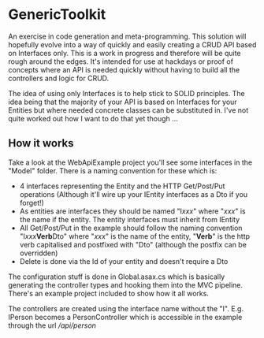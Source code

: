 # GenericToolkit

An exercise in code generation and meta-programming. This solution will hopefully evolve into a way of quickly and easily creating a CRUD API based on Interfaces only. This is a work in progress and therefore will be quite rough around the edges. It's intended for use at hackdays or proof of concepts where an API is needed quickly without having to build all the controllers and logic for CRUD.

The idea of using only Interfaces is to help stick to SOLID principles. The idea being that the majority of your API is based on Interfaces for your Entities but where needed concrete classes can be substituted in. I've not quite worked out how I want to do that yet though ...

## How it works

Take a look at the WebApiExample project you'll see some interfaces in the "Model" folder. There is a naming convention for these which is: 

- 4 interfaces representing the Entity and the HTTP Get/Post/Put operations (Although it'll wire up your IEntity interfaces as a Dto if you forget!)
- As entities are interfaces they should be named "I*xxx*" where "*xxx*" is the name if the entity. The entity interfaces must inherit from IEntity
- All Get/Post/Put in the example should follow the naming convention "I*xxx***Verb**Dto" where "*xxx*" is the name of the entity, "**Verb**" is the http verb capitalised and postfixed with "Dto" (although the postfix can be overridden)
- Delete is done via the Id of your entity and doesn't require a Dto

The configuration stuff is done in Global.asax.cs which is basically generating the controller types and hooking them into the MVC pipeline. There's an example project included to show how it all works.

The controllers are created using the interface name without the "I". E.g. IPerson becomes a PersonController which is accessible in the example through the url */api/person* 
